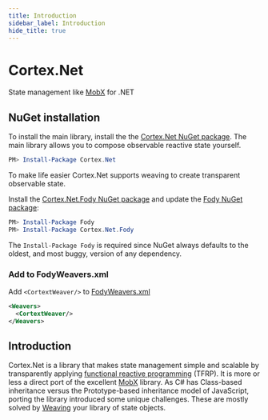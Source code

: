```yaml
---
title: Introduction
sidebar_label: Introduction
hide_title: true
---
```


# Cortex.Net

State management like [MobX](https://mobx.js.org/README.html) for .NET

## NuGet installation

To install the main library, install the the [Cortex.Net NuGet package](https://nuget.org/packages/Cortex.Net/). The main library allows you to compose observable reactive state yourself.

```powershell
PM> Install-Package Cortex.Net
```
To make life easier Cortex.Net supports weaving to create transparent observable state.

Install the [Cortex.Net.Fody NuGet package](https://nuget.org/packages/Cortex.Net.Fody/) and update the [Fody NuGet package](https://nuget.org/packages/Fody/):

```powershell
PM> Install-Package Fody
PM> Install-Package Cortex.Net.Fody
```

The `Install-Package Fody` is required since NuGet always defaults to the oldest, and most buggy, version of any dependency.


### Add to FodyWeavers.xml

Add `<CortextWeaver/>` to [FodyWeavers.xml](https://github.com/Fody/Home/blob/master/pages/usage.md#add-fodyweaversxml)

```xml
<Weavers>
  <CortextWeaver/>
</Weavers>
```

## Introduction

Cortex.Net is a library that makes state management simple and scalable by transparently applying [functional reactive programming](https://en.wikipedia.org/wiki/Functional_reactive_programming) (TFRP). It is more or less a direct port of the excellent [MobX](https://mobx.js.org/README.html) library. As C# has Class-based inheritance versus the Prototype-based inheritance model of JavaScript, porting the library introduced some unique challenges. These are mostly solved by [Weaving](https://github.com/Fody/Fody) your library of state objects.

